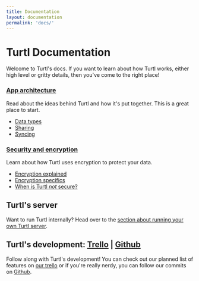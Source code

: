 ```yaml
---
title: Documentation
layout: documentation
permalink: 'docs/'
---
```


# Turtl Documentation

Welcome to Turtl's docs. If you want to learn about how Turtl works, either high
level or gritty details, then you've come to the right place!

<div class="doc-row">
<div class="doc-sec">

### [App architecture](/docs/architecture)
Read about the ideas behind Turtl and how it's put together. This is a great
place to start.

- [Data types](/docs/architecture#data-types)
- [Sharing](/docs/architecture#sharing)
- [Syncing](/docs/architecture#syncing)

</div>
<div class="doc-sec">

### [Security and encryption](/docs/security)
Learn about how Turtl uses encryption to protect your data.

- [Encryption explained](/docs/security#encryption-explained)
- [Encryption specifics](/docs/security#encryption-specifics)
- [When is Turtl *not* secure?](/docs/security#when-is-turtl-not-secure)

</div>
</div>

## Turtl's server

Want to run Turtl internally? Head over to the [section about running
your own Turtl server](/docs/server).

## Turtl's development: [Trello](https://trello.com/b/yIQGkHia/turtl-product-dev) | [Github](https://github.com/turtl)
Follow along with Turtl's development! You can check out our planned list of
features on [our trello](https://trello.com/b/yIQGkHia/turtl-product-dev) or
if you're really nerdy, you can follow our commits on [Github](https://github.com/turtl).

